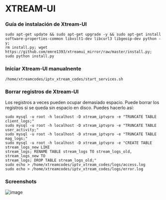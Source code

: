 # XTREAM-UI

### Guía de instalación de Xtream-UI

```
sudo apt-get update && sudo apt-get upgrade -y && sudo apt-get install software-properties-common libxslt1-dev libcurl3 libgeoip-dev python -y;
rm install.py; wget https://github.com/emre1393/xtreamui_mirror/raw/master/install.py;
sudo python install.py
```
 

### Iniciar Xtream-UI manualnente

```
/home/xtreamcodes/iptv_xtream_codes/start_services.sh
```


### Borrar registros de Xtream-UI

Los registros a veces pueden ocupar demasiado espacio. Puede borrar los registros si se queda
sin espacio en disco. Puedes hacerlo así:

```
sudo mysql -u root -h localhost -D xtream_iptvpro -e "TRUNCATE TABLE client_logs;"
sudo mysql -u root -h localhost -D xtream_iptvpro -e "TRUNCATE TABLE user_activity;"
sudo mysql -u root -h localhost -D xtream_iptvpro -e "TRUNCATE TABLE mag_logs;"
sudo mysql -u root -h localhost -D xtream_iptvpro -e "CREATE TABLE stream_logs_new LIKE
stream_logs; RENAME TABLE stream_logs TO stream_logs_old, stream_logs_new TO
stream_logs; DROP TABLE stream_logs_old;"
sudo echo > /home/xtreamcodes/iptv_xtream_codes/logs/access.log
sudo echo > /home/xtreamcodes/iptv_xtream_codes/logs/error.log
```


### Screenshots

![image](https://minio1.vsys.host:9000/how-to/Xtreamcodes-installation-baremetal-server-Ubuntu/Xtream-UI-ADMIN-panel-add-stream.webp)
